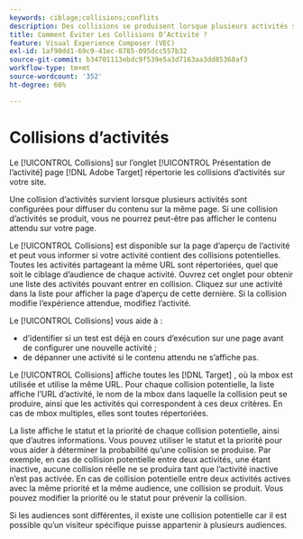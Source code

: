 ```yaml
---
keywords: ciblage;collisions;conflits
description: Des collisions se produisent lorsque plusieurs activités sont configurées pour diffuser du contenu sur la même page. Découvrez comment éviter les collisions lors de l’utilisation d’Adobe Target.
title: Comment Éviter Les Collisions D’Activité ?
feature: Visual Experience Composer (VEC)
exl-id: 1af90dd1-69c9-41ec-8785-095dcc557b32
source-git-commit: b34701113ebdc9f539e5a3d7163aa3dd85368af3
workflow-type: tm+mt
source-wordcount: '352'
ht-degree: 66%

---
```


# Collisions d’activités

Le [!UICONTROL Collisions] sur l’onglet [!UICONTROL Présentation de l’activité] page [!DNL Adobe Target] répertorie les collisions d’activités sur votre site.

Une collision d’activités survient lorsque plusieurs activités sont configurées pour diffuser du contenu sur la même page. Si une collision d’activités se produit, vous ne pourrez peut-être pas afficher le contenu attendu sur votre page.

Le [!UICONTROL Collisions] est disponible sur la page d’aperçu de l’activité et peut vous informer si votre activité contient des collisions potentielles. Toutes les activités partageant la même URL sont répertoriées, quel que soit le ciblage d’audience de chaque activité. Ouvrez cet onglet pour obtenir une liste des activités pouvant entrer en collision. Cliquez sur une activité dans la liste pour afficher la page d’aperçu de cette dernière. Si la collision modifie l’expérience attendue, modifiez l’activité.

Le [!UICONTROL Collisions] vous aide à :

* d’identifier si un test est déjà en cours d’exécution sur une page avant de configurer une nouvelle activité ;
* de dépanner une activité si le contenu attendu ne s’affiche pas.

Le [!UICONTROL Collisions] affiche toutes les [!DNL Target] , où la mbox est utilisée et utilise la même URL. Pour chaque collision potentielle, la liste affiche l’URL d’activité, le nom de la mbox dans laquelle la collision peut se produire, ainsi que les activités qui correspondent à ces deux critères. En cas de mbox multiples, elles sont toutes répertoriées.

La liste affiche le statut et la priorité de chaque collision potentielle, ainsi que d’autres informations. Vous pouvez utiliser le statut et la priorité pour vous aider à déterminer la probabilité qu’une collision se produise. Par exemple, en cas de collision potentielle entre deux activités, une étant inactive, aucune collision réelle ne se produira tant que l’activité inactive n’est pas activée. En cas de collision potentielle entre deux activités actives avec la même priorité et la même audience, une collision se produit. Vous pouvez modifier la priorité ou le statut pour prévenir la collision.

Si les audiences sont différentes, il existe une collision potentielle car il est possible qu’un visiteur spécifique puisse appartenir à plusieurs audiences.
